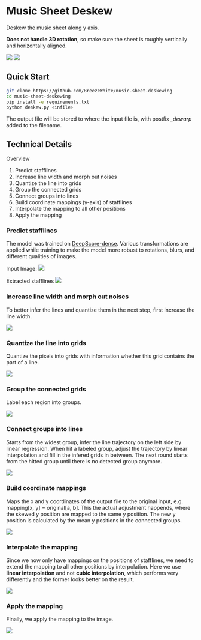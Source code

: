 # Music Sheet Deskew

Deskew the music sheet along y axis.

**Does not handle 3D rotation**, so make sure the sheet is roughly vertically and horizontally aligned.

![](figures/wind_deskew.png)
![](figures/chihiro_deskew.png)

## Quick Start

``` bash
git clone https://github.com/BreezeWhite/music-sheet-deskewing
cd music-sheet-deskewing
pip install -e requirements.txt
python deskew.py <infile>
```

The output file will be stored to where the input file is, with postfix *_dewarp* added to the filename.


## Technical Details
Overview

1. Predict stafflines
2. Increase line width and morph out noises
3. Quantize the line into grids
4. Group the connected grids
5. Connect groups into lines
6. Build coordinate mappings (y-axis) of stafflines
7. Interpolate the mapping to all other positions
8. Apply the mapping


### Predict stafflines
The model was trained on [DeepScore-dense](https://tuggeluk.github.io/downloads/). Various transformations are applied while training
to make the model more robust to rotations, blurs, and different qualities of images.

Input Image:
![](figures/river.jpg)

Extracted stafflines
![](figures/staffline.jpg)

### Increase line width and morph out noises
To better infer the lines and quantize them in the next step, first increase the line width.

![](figures/fat_line.jpg)

### Quantize the line into grids
Quantize the pixels into grids with information whether this grid contains the part of a line.

![](figures/grid_map.jpg)


### Group the connected grids
Label each region into groups.

![](figures/groups.jpg)

### Connect groups into lines
Starts from the widest group, infer the line trajectory on the left side by linear regression.
When hit a labeled group, adjust the trajectory by linear interpolation and fill in the infered
grids in between. The next round starts from the hitted group until there is no detected group anymore.

![](figures/connected.jpg)

### Build coordinate mappings
Maps the x and y coordinates of the output file to the original input, e.g. mapping[x, y] = original[a, b].
This the actual adjustment happends, where the skewed y position are mapped to the same y position.
The new y position is calculated by the mean y positions in the connected groups.

![](figures/mapping1.jpg)

### Interpolate the mapping
Since we now only have mappings on the positions of stafflines, we need to extend the mapping
to all other positions by interpolation. Here we use **linear interpolation** and not
**cubic interpolation**, which performs very differently and the former looks better on the result.

![](figures/mapping2.jpg)

### Apply the mapping
Finally, we apply the mapping to the image.

![](figures/river_deskew.jpg)
